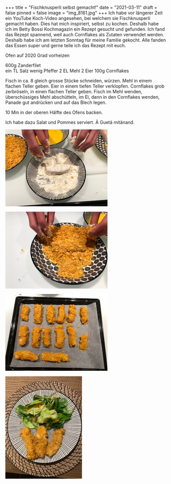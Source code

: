 +++
title = "Fischknusperli selbst gemacht!"
date = "2021-03-11"
draft = false
pinned = false
image = "img_8161.jpg"
+++
Ich habe vor längerer Zeit ein YouTube Koch-Video angesehen, bei welchem sie Fischknusperli gemacht haben.         Dies hat mich inspiriert, selbst zu kochen. Deshalb habe ich im Betty Bossi Kochmagazin ein Rezept gesucht und gefunden. Ich fand das Rezept spannend, weil auch Cornflakes als Zutaten verwendet werden. Deshalb habe ich        am letzten Sonntag für meine Familie gekocht. Alle fanden das Essen super und gerne teile ich das Rezept mit euch. 

Ofen auf 2020 Grad vorheizen


600g Zanderfilet                                                                                             \
ein TL Salz
wenig Pfeffer
2 EL Mehl
2 Eier
100g Cornflakes

Fisch in ca. 8 gleich grosse Stücke schneiden, würzen. Mehl in einem flachen Teller geben. Eier in einem tiefen Teller verklopfen. Cornflakes grob zerbröseln, in einen flachen Teller geben. Fisch im Mehl wenden, überschüssiges Mehl abschütteln, im Ei, dann in den Cornflakes wenden, Panade gut andrücken und auf das Blech legen. 

10 Min in der oberen Hälfte des Ofens backen.



Ich habe dazu Salat und Pommes serviert. Ä Guetä mitänand.

![](img_5266.jpg)

![](img_5268.jpg)

![](img_5269.jpg)

![](img_8160.jpg)